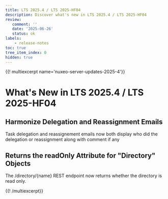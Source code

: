 ```yaml
---
title: LTS 2025.4 / LTS 2025-HF04
description: Discover what's new in LTS 2025.4 / LTS 2025-HF04
review:
   comment: ''
   date: '2025-06-26'
   status: ok
labels:
    - release-notes
toc: true
tree_item_index: 0
hidden: true
---
```


{{! multiexcerpt name='nuxeo-server-updates-2025-4'}}
# What's New in LTS 2025.4 / LTS 2025-HF04

## Harmonize Delegation and Reassignment Emails

Task delegation and reassignement emails now both display who did the delegation or reassignment along with comment if any

## Returns the readOnly Attribute for "Directory" Objects

The /directory/{name} REST endpoint now returns whether the directory is read only.


{{! /multiexcerpt}}
